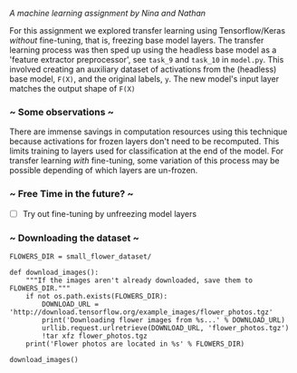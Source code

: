 
*A machine learning assignment by Nina and Nathan*

For this assignment we explored transfer learning using Tensorflow/Keras *without* fine-tuning, that is, freezing base model layers. The transfer learning process was then sped up using the headless base model as a 'feature extractor preprocessor', see `task_9` and `task_10` in `model.py`. This involved creating an auxiliary dataset of activations from the (headless) base model, `F(X)`, and the original labels, `y`. The new model's input layer matches the output shape of `F(X)`

### ~ Some observations ~
There are immense savings in computation resources using this technique because activations for frozen layers don't need to be recomputed. This limits training to layers used for classification at the end of the model. For transfer learning *with* fine-tuning, some variation of this process may be possible depending of which layers are un-frozen.

### ~ Free Time in the future? ~
- [ ] Try out fine-tuning by unfreezing model layers

### ~ Downloading the dataset ~

```
FLOWERS_DIR = small_flower_dataset/

def download_images():
    """If the images aren't already downloaded, save them to FLOWERS_DIR."""
    if not os.path.exists(FLOWERS_DIR):
        DOWNLOAD_URL = 'http://download.tensorflow.org/example_images/flower_photos.tgz'
        print('Downloading flower images from %s...' % DOWNLOAD_URL)
        urllib.request.urlretrieve(DOWNLOAD_URL, 'flower_photos.tgz')
        !tar xfz flower_photos.tgz
    print('Flower photos are located in %s' % FLOWERS_DIR)

download_images()
  ```